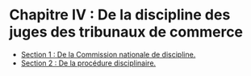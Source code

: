 # Chapitre IV : De la discipline des juges des tribunaux de commerce

- [Section 1 : De la Commission nationale de discipline.](section-1)
- [Section 2 : De la procédure disciplinaire.](section-2)
